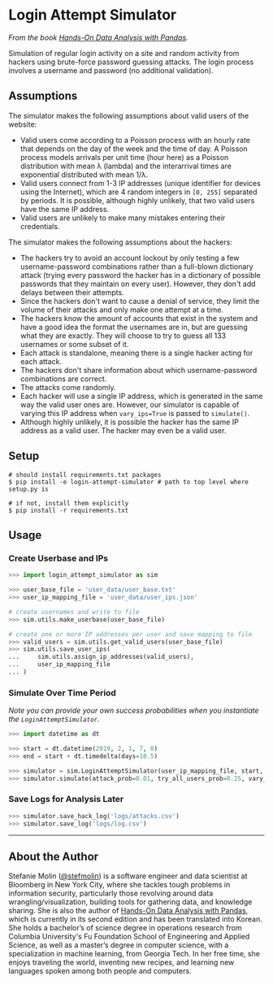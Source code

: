 # Login Attempt Simulator

*From the book [Hands-On Data Analysis with Pandas](https://www.amazon.com/dp/1800563450/).*

Simulation of regular login activity on a site and random activity from hackers using brute-force password guessing attacks. The login process involves a username and password (no additional validation).

## Assumptions
The simulator makes the following assumptions about valid users of the website:

- Valid users come according to a Poisson process with an hourly rate that depends on the day of the week and the time of day. A Poisson process models arrivals per unit time (hour here) as a Poisson distribution with mean λ (lambda) and the interarrival times are exponential distributed with mean 1/λ.
- Valid users connect from 1-3 IP addresses (unique identifier for devices using the Internet), which are 4 random integers in `[0, 255]` separated by periods. It is possible, although highly unlikely, that two valid users have the same IP address.
- Valid users are unlikely to make many mistakes entering their credentials.

The simulator makes the following assumptions about the hackers:

- The hackers try to avoid an account lockout by only testing a few username-password combinations rather than a full-blown dictionary attack (trying every password the hacker has in a dictionary of possible passwords that they maintain on every user). However, they don't add delays between their attempts.
- Since the hackers don't want to cause a denial of service, they limit the volume of their attacks and only make one attempt at a time.
- The hackers know the amount of accounts that exist in the system and have a good idea the format the usernames are in, but are guessing what they are exactly. They will choose to try to guess all 133 usernames or some subset of it.
- Each attack is standalone, meaning there is a single hacker acting for each attack.
- The hackers don't share information about which username-password combinations are correct.
- The attacks come randomly.
- Each hacker will use a single IP address, which is generated in the same way the valid user ones are. However, our simulator is capable of varying this IP address when `vary_ips=True` is passed to `simulate()`.
- Although highly unlikely, it is possible the hacker has the same IP address as a valid user. The hacker may even be a valid user.

## Setup
```shell
# should install requirements.txt packages
$ pip install -e login-attempt-simulator # path to top level where setup.py is

# if not, install them explicitly
$ pip install -r requirements.txt
```

## Usage

### Create Userbase and IPs
```python
>>> import login_attempt_simulator as sim

>>> user_base_file = 'user_data/user_base.txt'
>>> user_ip_mapping_file = 'user_data/user_ips.json'

# create usernames and write to file
>>> sim.utils.make_userbase(user_base_file)

# create one or more IP addresses per user and save mapping to file
>>> valid_users = sim.utils.get_valid_users(user_base_file)
>>> sim.utils.save_user_ips(
...     sim.utils.assign_ip_addresses(valid_users),
...     user_ip_mapping_file
... )
```

### Simulate Over Time Period
*Note you can provide your own success probabilities when you instantiate the `LoginAttemptSimulator`.*
```python
>>> import datetime as dt

>>> start = dt.datetime(2019, 2, 1, 7, 0)
>>> end = start + dt.timedelta(days=10.5)

>>> simulator = sim.LoginAttemptSimulator(user_ip_mapping_file, start, end)
>>> simulator.simulate(attack_prob=0.01, try_all_users_prob=0.25, vary_ips=True)
```

### Save Logs for Analysis Later
```python
>>> simulator.save_hack_log('logs/attacks.csv')
>>> simulator.save_log('logs/log.csv')
```

---

## About the Author
Stefanie Molin ([@stefmolin](https://github.com/stefmolin)) is a software engineer and data scientist at Bloomberg in New York City, where she tackles tough problems in information security, particularly those revolving around data wrangling/visualization, building tools for gathering data, and knowledge sharing. She is also the author of [Hands-On Data Analysis with Pandas](https://www.amazon.com/dp/1800563450/), which is currently in its second edition and has been translated into Korean. She holds a bachelor’s of science degree in operations research from Columbia University's Fu Foundation School of Engineering and Applied Science, as well as a master’s degree in computer science, with a specialization in machine learning, from Georgia Tech. In her free time, she enjoys traveling the world, inventing new recipes, and learning new languages spoken among both people and computers.
